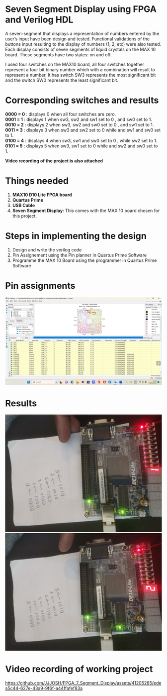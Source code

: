 # Seven Segment Display using FPGA and Verilog HDL
A seven-segment that displays a representation of numbers entered by the user’s input have been design and tested. Functional validations of the buttons input resulting to the display of numbers (1, 2, etc) were also tested. Each display consists of seven segments of liquid crystals on the MAX 10 board. These segments have two states: on and off. 

I used four switches on the MAX10 board, all four switches together represent a four bit binary number which with a combination will result to represent a number. It has switch SW3 represents the most significant bit and the switch SW0 represents the least significant bit. 

# Corresponding switches and results
**0000 = 0** : displays 0 when all four switches are zero. <br>
**0001 = 1** : displays 1 when sw3, sw2 and sw1 set to 0 , and sw0 set to 1. <br>
**0010 = 2** : displays 2 when sw3, sw2 and sw0 set to 0 , and sw1 set to 1. <br>
**0011 = 3** : displays 3 when sw3 and sw2 set to 0 while and sw1 and sw0 set to 1. <br>
**0100 = 4** : displays 4 when sw3, sw1 and sw0 set to 0 , while sw2 set to 1. <br>
**0101 = 5** : displays 5 when sw3, sw1 set to 0 while and sw2 and sw0 set to 1. <br>


****Video recording of the project is also attached****

# Things needed 
1. ****MAX10 D10 Lite FPGA board****
2. ****Quartus Prime****
3. ****USB Cable****
4. ****Seven Segment Display****: This comes with the MAX 10 board chosen for this project.

# Steps in implementing the design
1. Design and write the verilog code
2. Pin Assignement using the Pin planner in Quartus Prime Software
3. Programme the MAX 10 Board using the programmer in Quartus Prime Software

# Pin assignments 
![pins](Pins_Assignment.png)

# Results 
![resultone](Result_1.jpg) <br>
![result2](Result_2.jpg)

# Video recording of working project
https://github.com/JJJOSH/FPGA_7_Segment_Display/assets/41205285/edea5c44-627e-43a9-9f6f-a44ffafef83a


